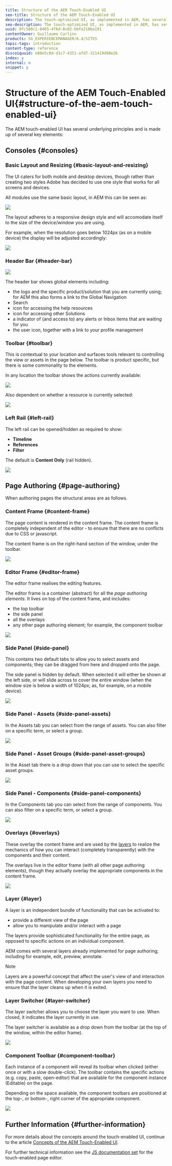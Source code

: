```yaml
---
title: Structure of the AEM Touch-Enabled UI
seo-title: Structure of the AEM Touch-Enabled UI
description: The touch-optimized UI, as implemented in AEM, has several underlying principles and is made up of several key elements
seo-description: The touch-optimized UI, as implemented in AEM, has several underlying principles and is made up of several key elements
uuid: 0fc580c1-8465-4f6d-8c02-bbfe218ba191
contentOwner: Guillaume Carlino
products: SG_EXPERIENCEMANAGER/6.4/SITES
topic-tags: introduction
content-type: reference
discoiquuid: e08e5c0d-d1c7-4351-afd7-321419d98e2b
index: y
internal: n
snippet: y
---
```


# Structure of the AEM Touch-Enabled UI{#structure-of-the-aem-touch-enabled-ui}

The AEM touch-enabled UI has several underlying principles and is made up of several key elements:

## Consoles {#consoles}

### Basic Layout and Resizing {#basic-layout-and-resizing}

The UI caters for both mobile and desktop devices, though rather than creating two styles Adobe has decided to use one style that works for all screens and devices.

All modules use the same basic layout, in AEM this can be seen as: 

![](assets/chlimage_1-155.png)

The layout adheres to a responsive design style and will accomodate itself to the size of the device/window you are using.

For example, when the resolution goes below 1024px (as on a mobile device) the display will be adjusted accordingly:

![](assets/chlimage_1-156.png) 

### Header Bar {#header-bar}

![](assets/chlimage_1-157.png)

The header bar shows global elements including:

* the logo and the specific product/solution that you are currently using; for AEM this also forms a link to the Global Navigation
* Search
* icon for accessing the help resources
* icon for accessing other Solutions
* a indicator of (and access to) any alerts or Inbox items that are waiting for you
* the user icon, together with a link to your profile management

### Toolbar {#toolbar}

This is contextual to your location and surfaces tools relevant to controlling the view or assets in the page below. The toolbar is product specific, but there is some commonality to the elements.

In any location the toolbar shows the actions currently available: 

![](assets/chlimage_1-158.png)

Also dependent on whether a resource is currently selected:

![](assets/chlimage_1-159.png) 

### Left Rail {#left-rail}

The left rail can be opened/hidden as required to show:

* **Timeline**
* **References**
* **Filter**

The default is **Content Only** (rail hidden).

![](assets/chlimage_1-160.png) 

## Page Authoring {#page-authoring}

When authoring pages the structural areas are as follows.

<!--
Comment Type: remark
Last Modified By: Alison Heimoz (aheimoz)
Last Modified Date: 2018-02-09T03:19:27.176-0500
<p>need cross references to javadocs / etc (when available) <br /> </p>
-->

### Content Frame {#content-frame}

The page content is rendered in the content frame. The content frame is completely independent of the editor - to ensure that there are no conflicts due to CSS or javascript.

The content frame is on the right-hand section of the window, under the toolbar. 

![](assets/chlimage_1-161.png) 

### Editor Frame {#editor-frame}

The editor frame realises the editing features.

The editor frame is a container (abstract) for all the *page authoring elements*. It lives on top of the content frame, and includes:

* the top toolbar
* the side panel
* all the overlays
* any other page authoring element; for example, the component toolbar

<!--
Comment Type: draft

<h4>Editors</h4>
-->

<!--
Comment Type: remark
Last Modified By: unknown unknown (ims-author-57F1056A4CD116590A746C15@AdobeID)
Last Modified Date: 2018-02-09T03:19:27.859-0500
<p>need more details (see <a href="https://jira.corp.adobe.com/browse/DOC-7978">https://jira.corp.adobe.com/browse/DOC-7978</a>)</p>
<ul>
<li>basically the concept of the Editor registry (where "editor.html" acts like a switch and redirects to different components)</li>
<li>relate to <a href="https://docs.adobe.com/docs/en/aem/6-2/develop/ref/jsdoc/ui-touch/editor-core/index.html">https://docs.adobe.com/docs/en/aem/6-2/develop/ref/jsdoc/ui-touch/editor-core/index.html</a>?</li>
</ul>
-->

<!--
Comment Type: draft

<p>All (most) editors (such as the page editor, template editor, etc) use the same internal base, accessed using the same URL section (<span class="code">/editor.html</span>).</p>
-->

<!--
Comment Type: draft

<note type="note">
<p>The following editors do not use this common internal base:</p>
<ul>
<li><a href="../../../sites/authoring/using/content-fragments.md">Content Fragment editor</a></li>
<li><a href="../../../sites/authoring/using/rich-text-editor.md">Rich Text editor</a></li>
</ul>
</note>
-->

![](assets/chlimage_1-162.png) 

### Side Panel {#side-panel}

This contains two default tabs to allow you to select assets and components; they can be dragged from here and dropped onto the page.

The side panel is hidden by default. When selected it will either be shown at the left side, or will slide across to cover the entire window (when the window size is below a width of 1024px; as, for example, on a mobile device).

![](assets/chlimage_1-163.png) 

### Side Panel - Assets {#side-panel-assets}

In the Assets tab you can select from the range of assets. You can also filter on a specific term, or select a group.

![](assets/chlimage_1-164.png) 

### Side Panel - Asset Groups {#side-panel-asset-groups}

In the Asset tab there is a drop down that you can use to select the specific asset groups.

![](assets/chlimage_1-165.png) 

### Side Panel - Components {#side-panel-components}

In the Components tab you can select from the range of components. You can also filter on a specific term, or select a group.

![](assets/chlimage_1-166.png) 

### Overlays {#overlays}

These overlay the content frame and are used by the [layers](#layer) to realize the mechanics of how you can interact (completely transparently) with the components and their content.

The overlays live in the editor frame (with all other page authoring elements), though they actually overlay the appropriate components in the content frame.

![](assets/chlimage_1-167.png) 

### Layer {#layer}

A layer is an independent bundle of functionality that can be activated to:

* provide a different view of the page  
* allow you to manipulate and/or interact with a page

The layers provide sophisticated functionality for the entire page, as opposed to specific actions on an individual component.

AEM comes with several layers already implemented for page authoring; including for example, edit, preview, annotate.

>[!NOTE]
>
>Layers are a powerful concept that affect the user's view of and interaction with the page content. When developing your own layers you need to ensure that the layer cleans up when it is exited.

### Layer Switcher {#layer-switcher}

The layer switcher allows you to choose the layer you want to use. When closed, it indicates the layer currently in use.

The layer switcher is available as a drop down from the toolbar (at the top of the window, within the editor frame). 

![](assets/chlimage_1-168.png) 

### Component Toolbar {#component-toolbar}

Each instance of a component will reveal its toolbar when clicked (either once or with a slow double-click). The toolbar contains the specific actions (e.g. copy, paste, open-editor) that are available for the component instance (Editable) on the page.

Depending on the space available, the component toolbars are positioned at the top-, or bottom-, right corner of the appropriate component.

![](assets/chlimage_1-169.png) 

## Further Information {#further-information}

<!--
Comment Type: remark
Last Modified By: unknown unknown (ims-author-57F1056A4CD116590A746C15@AdobeID)
Last Modified Date: 2018-02-09T03:19:30.453-0500
<p>check links when JS docs etc available</p>
-->

For more details about the concepts around the touch-enabled UI, continue to the article [Concepts of the AEM Touch-Enabled UI](../../../sites/developing/using/touch-ui-concepts.md).

For further technical information see the [JS documentation set](/sites/developing/using/reference-materials/jsdoc/ui-touch/editor-core/index) for the touch-enabled page editor.  

